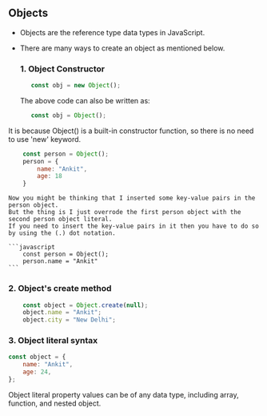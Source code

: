 ## Objects
- Objects are the reference type data types in JavaScript.
- There are many ways to create an object as mentioned below.

    ### 1. Object Constructor
     ```javascript
        const obj = new Object();
     ```
     The above code can also be written as:
     ```javascript
        const obj = Object();
     ```
It is because Object() is a built-in constructor function, so there is no need to use 'new' keyword. 

```javascript
    const person = Object();
    person = {
        name: "Ankit",
        age: 18
    }
```

    Now you might be thinking that I inserted some key-value pairs in the person object.
    But the thing is I just overrode the first person object with the second person object literal.
    If you need to insert the key-value pairs in it then you have to do so by using the (.) dot notation.

    ```javascript
        const person = Object();
        person.name = "Ankit"
    ```
   ### 2. Object's create method 
```javascript
    const object = Object.create(null);
    object.name = "Ankit";
    object.city = "New Delhi";
```       

### 3. Object literal syntax
```javascript
const object = {
    name: "Ankit",
    age: 24,
};
```
Object literal property values can be of any data type, including array, function, and nested object.


